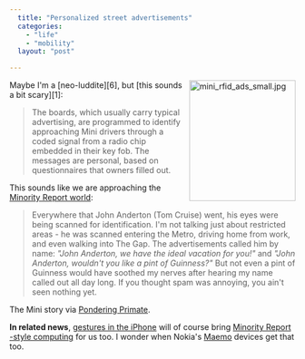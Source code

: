 ```yaml
---
  title: "Personalized street advertisements"
  categories: 
    - "life"
    - "mobility"
  layout: "post"

---
```

<img src="http://bergie.iki.fi/midcom-serveattachmentguid-efc9865cb06c11db93ca91e16866ee53ee53/mini_rfid_ads_small.jpg" border="0" height="213" width="187" alt="mini_rfid_ads_small.jpg" title="Personalized ads for Mini drivers" style="float: right; margin-left: 8px;" />
Maybe I'm a [neo-luddite][6], but [this sounds a bit scary][1]:

> The boards, which usually carry typical advertising, are programmed to identify approaching Mini drivers through a coded signal from a radio chip embedded in their key fob. The messages are personal, based on questionnaires that owners filled out.

This sounds like we are approaching the [Minority Report world][3]:

> Everywhere that John Anderton (Tom Cruise) went, his eyes were being scanned for identification. I'm not talking just about restricted areas - he was scanned entering the Metro, driving home from work, and even walking into The Gap. The advertisements called him by name: _"John Anderton, we have the ideal vacation for you!"_ and _"John Anderton, wouldn't you like a pint of Guinness?"_ But not even a pint of Guinness would have soothed my nerves after hearing my name called out all day long. If you thought spam was annoying, you ain't seen nothing yet.

The Mini story via [Pondering Primate][2].

__In related news__, [gestures in the iPhone][4] will of course bring [Minority Report -style computing][5] for us too. I wonder when Nokia's [Maemo][7] devices get that too.

[1]: http://news.com.com/Via+RFID,+these+billboards+know+you+by+name/2100-1024_3-6154185.html
[2]: http://theponderingprimate.blogspot.com/2007/01/physical-world-connection-billboards.html
[3]: http://members.cox.net/indepundit/2002/06/minority-report-frightening-future-i.html
[4]: http://hardware.silicon.com/pdas/0,39024643,39165109,00.htm
[5]: http://gizmodo.com/gadgets/minority-report/minority-report-touch-interface-for-real-229464.php
[6]: http://en.wikipedia.org/wiki/Neo-Luddism
[7]: http://maemo.org/